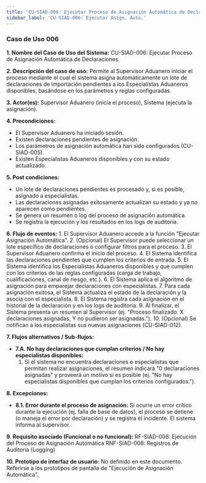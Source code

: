 ```yaml
---
title: 'CU-SIAD-006: Ejecutar Proceso de Asignación Automática de Declaraciones'
sidebar_label: 'CU-SIAD-006: Ejecutar Asign. Auto.'
---
```


### Caso de Uso 006

**1. Nombre del Caso de Uso del Sistema:**
CU-SIAD-006: Ejecutar Proceso de Asignación Automática de Declaraciones

**2. Descripción del caso de uso:**
Permite al Supervisor Aduanero iniciar el proceso mediante el cual el sistema asigna automáticamente un lote de declaraciones de importación pendientes a los Especialistas Aduaneros disponibles, basándose en los parámetros y reglas configuradas.

**3. Actor(es):**
Supervisor Aduanero (inicia el proceso), Sistema (ejecuta la asignación).

**4. Precondiciones:**
* El Supervisor Aduanero ha iniciado sesión.
* Existen declaraciones pendientes de asignación.
* Los parámetros de asignación automática han sido configurados (CU-SIAD-005).
* Existen Especialistas Aduaneros disponibles y con su estado actualizado.

**5. Post condiciones:**
* Un lote de declaraciones pendientes es procesado y, si es posible, asignado a especialistas.
* Las declaraciones asignadas exitosamente actualizan su estado y ya no aparecen como pendientes.
* Se genera un resumen o log del proceso de asignación automática.
* Se registra la ejecución y los resultados en los logs de auditoría.

**6. Flujo de eventos:**
    1.  El Supervisor Aduanero accede a la función "Ejecutar Asignación Automática".
    2.  (Opcional) El Supervisor puede seleccionar un lote específico de declaraciones o configurar filtros para el proceso.
    3.  El Supervisor Aduanero confirma el inicio del proceso.
    4.  El Sistema identifica las declaraciones pendientes que cumplen los criterios de entrada.
    5.  El Sistema identifica los Especialistas Aduaneros disponibles y que cumplen con los criterios de las reglas configuradas (carga de trabajo, cualificaciones, canal de riesgo, etc.).
    6.  El Sistema aplica el algoritmo de asignación para emparejar declaraciones con especialistas.
    7.  Para cada asignación exitosa, el Sistema actualiza el estado de la declaración y la asocia con el especialista.
    8.  El Sistema registra cada asignación en el historial de la declaración y en los logs de auditoría.
    9.  Al finalizar, el Sistema presenta un resumen al Supervisor (ej. "Proceso finalizado. X declaraciones asignadas, Y no pudieron ser asignadas.").
    10. (Opcional) Se notifican a los especialistas sus nuevas asignaciones (CU-SIAD-012).

**7. Flujos alternativos / Sub-flujos:**
* **7.A. No hay declaraciones que cumplan criterios / No hay especialistas disponibles:**
    1.  Si el sistema no encuentra declaraciones o especialistas que permitan realizar asignaciones, el resumen indicará "0 declaraciones asignadas" y proveerá un motivo si es posible (ej. "No hay especialistas disponibles que cumplan los criterios configurados.").

**8. Excepciones:**
* **8.1. Error durante el proceso de asignación:** Si ocurre un error crítico durante la ejecución (ej. falla de base de datos), el proceso se detiene (o maneja el error por declaración) y se registra el incidente. El sistema informa al supervisor.

**9. Requisito asociado (Funcional o no funcional):**
RF-SIAD-006: Ejecución del Proceso de Asignación Automática
RNF-SIAD-008: Registros de Auditoría (Logging)

**10. Prototipo de interfaz de usuario:**
No definido en este documento. Referirse a los prototipos de pantalla de "Ejecución de Asignación Automática".